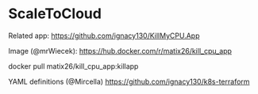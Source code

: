 # ScaleToCloud

Related app: https://github.com/ignacy130/KillMyCPU.App

Image (@mrWiecek): https://hub.docker.com/r/matix26/kill_cpu_app

docker pull matix26/kill_cpu_app:killapp


YAML definitions (@Mircella)
https://github.com/ignacy130/k8s-terraform
